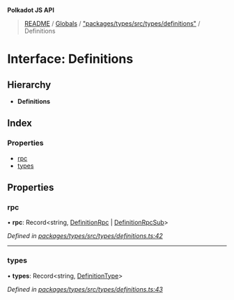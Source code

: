 **Polkadot JS API**

> [README](../README.md) / [Globals](../globals.md) / ["packages/types/src/types/definitions"](../modules/_packages_types_src_types_definitions_.md) / Definitions

# Interface: Definitions

## Hierarchy

* **Definitions**

## Index

### Properties

* [rpc](_packages_types_src_types_definitions_.definitions.md#rpc)
* [types](_packages_types_src_types_definitions_.definitions.md#types)

## Properties

### rpc

•  **rpc**: Record\<string, [DefinitionRpc](_packages_types_src_types_definitions_.definitionrpc.md) \| [DefinitionRpcSub](_packages_types_src_types_definitions_.definitionrpcsub.md)>

*Defined in [packages/types/src/types/definitions.ts:42](https://github.com/polkadot-js/api/blob/27c58b930/packages/types/src/types/definitions.ts#L42)*

___

### types

•  **types**: Record\<string, [DefinitionType](../modules/_packages_types_src_types_definitions_.md#definitiontype)>

*Defined in [packages/types/src/types/definitions.ts:43](https://github.com/polkadot-js/api/blob/27c58b930/packages/types/src/types/definitions.ts#L43)*
